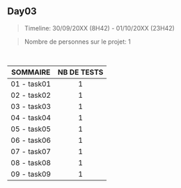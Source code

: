 ## Day03

>Timeline: 30/09/20XX (8H42) - 01/10/20XX (23H42)

>Nombre de personnes sur le projet: 1

<br>

<table align="left">
    <thead>
        <tr>
            <th>SOMMAIRE</th>
            <th>NB DE TESTS</th>
        </tr>
    </thead>
    <tbody>
        <tr>
            <td>01 - task01</td>
            <td rowspan="1" style="text-align: center;">1</td>
        </tr>
        <tr>
            <td>02 - task02</td>
            <td rowspan="1" style="text-align: center;">1</td>
        </tr>
        <tr>
            <td>03 - task03</td>
            <td rowspan="1" style="text-align: center;">1</td>
        </tr>
                <tr>
            <td>04 - task04</td>
            <td rowspan="1" style="text-align: center;">1</td>
        </tr>
                <tr>
            <td>05 - task05</td>
            <td rowspan="1" style="text-align: center;">1</td>
        </tr>
                <tr>
            <td>06 - task06</td>
            <td rowspan="1" style="text-align: center;">1</td>
        </tr>
                <tr>
            <td>07 - task07</td>
            <td rowspan="1" style="text-align: center;">1</td>
        </tr>
        </tr>
                <tr>
            <td>08 - task08</td>
            <td rowspan="1" style="text-align: center;">1</td>
        </tr>
        </tr>
                <tr>
            <td>09 - task09</td>
            <td rowspan="1" style="text-align: center;">1</td>
        </tr>
    </tbody>
</table>